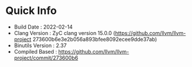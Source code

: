 # Quick Info
* Build Date : 2022-02-14
* Clang Version : ZyC clang version 15.0.0 (https://github.com/llvm/llvm-project 273600b6e3e2b056a893bfee8092ecee9dde37ab)
* Binutils Version : 2.37
* Compiled Based : https://github.com/llvm/llvm-project/commit/273600b6

